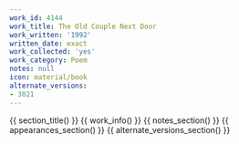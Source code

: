 ```yaml
---
work_id: 4144
work_title: The Old Couple Next Door
work_written: '1992'
written_date: exact
work_collected: 'yes'
work_category: Poem
notes: null
icon: material/book
alternate_versions:
- 3021
---
```


{{ section_title() }}
{{ work_info() }}
{{ notes_section() }}
{{ appearances_section() }}
{{ alternate_versions_section() }}